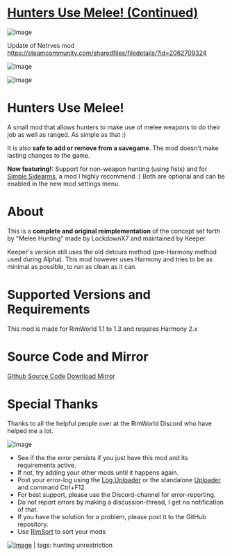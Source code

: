 # [Hunters Use Melee! (Continued)](https://steamcommunity.com/sharedfiles/filedetails/?id=2900108163)

![Image](https://i.imgur.com/buuPQel.png)

Update of Netrves mod
https://steamcommunity.com/sharedfiles/filedetails/?id=2062709324

![Image](https://i.imgur.com/pufA0kM.png)
	
![Image](https://i.imgur.com/Z4GOv8H.png)

#  Hunters Use Melee! 

A small mod that allows hunters to make use of melee weapons to do their job as well as ranged. As simple as that :)

It is also **safe to add or remove from a savegame**. The mod doesn't make lasting changes to the game.

**Now featuring!:** Support for non-weapon hunting (using fists) and for [Simple Sidearms](https://steamcommunity.com/sharedfiles/filedetails/?id=927155256), a mod I highly recommend :) Both are optional and can be enabled in the new mod settings menu.

#  About 

This is a **complete and original reimplementation** of the concept set forth by "Melee Hunting" made by LockdownX7 and maintained by Keeper. 

Keeper's version still uses the old detours method (pre-Harmony method used during Alpha).
This mod however uses Harmony and tries to be as minimal as possible, to run as clean as it can. 

#  Supported Versions and Requirements 

This mod is made for RimWorld 1.1 to 1.3 and requires Harmony 2.x

#  Source Code and Mirror 

[Github Source Code](github.com/Dakraid/RW_HuntersUseMelee/) 
[Download Mirror](github.com/Dakraid/RW_HuntersUseMelee/releases)

#  Special Thanks 

Thanks to all the helpful people over at the RimWorld Discord who have helped me a lot.
	
![Image](https://i.imgur.com/PwoNOj4.png)



-  See if the the error persists if you just have this mod and its requirements active.
-  If not, try adding your other mods until it happens again.
-  Post your error-log using the [Log Uploader](https://steamcommunity.com/sharedfiles/filedetails/?id=2873415404) or the standalone [Uploader](https://steamcommunity.com/sharedfiles/filedetails/?id=2873415404) and command Ctrl+F12
-  For best support, please use the Discord-channel for error-reporting.
-  Do not report errors by making a discussion-thread, I get no notification of that.
-  If you have the solution for a problem, please post it to the GitHub repository.
-  Use [RimSort](https://github.com/RimSort/RimSort/releases/latest) to sort your mods

 

[![Image](https://img.shields.io/github/v/release/emipa606/HuntersUseMelee?label=latest%20version&style=plastic&color=9f1111&labelColor=black)](https://steamcommunity.com/sharedfiles/filedetails/changelog/2900108163) | tags: hunting unrestriction
